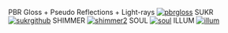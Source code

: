 PBR Gloss + Pseudo Reflections + Light-rays
[![pbrgloss](https://github.com/user-attachments/assets/7e526f61-5aea-4fc7-bbb0-6a627cc50170)](https://www.youtu.be/eVJ1839MjLc)
SUKR
[![sukrgithub](https://github.com/user-attachments/assets/93e1b700-dd38-49e3-aba5-1afa28a6b1bf)](https://youtu.be/qwTmid8VBgU)
SHIMMER
[![shimmer2](https://github.com/user-attachments/assets/d883f5d7-e9b5-402b-a5f8-5c409c20e90a)](https://youtu.be/1Q3u3dYbyc8)
SOUL
[![soul](https://github.com/user-attachments/assets/62774f0c-8863-4dde-9ca7-415bbb7a9143)](https://youtu.be/d8wcw-c7Rio)
ILLUM
[![illum](https://github.com/user-attachments/assets/de137823-4823-48dd-8ed4-617f07cca735)](https://youtu.be/u-rbuc6Yyp0)
